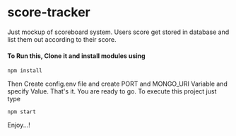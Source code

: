 # score-tracker
Just mockup of scoreboard system.
Users score get stored in database and list them out according to their score.

#### To Run this, Clone it and install modules using
```
npm install
```

Then Create config.env file and create PORT and MONGO_URI Variable and specify Value.
That's it. You are ready to go. To execute this project just type
```
npm start
```

Enjoy...!
